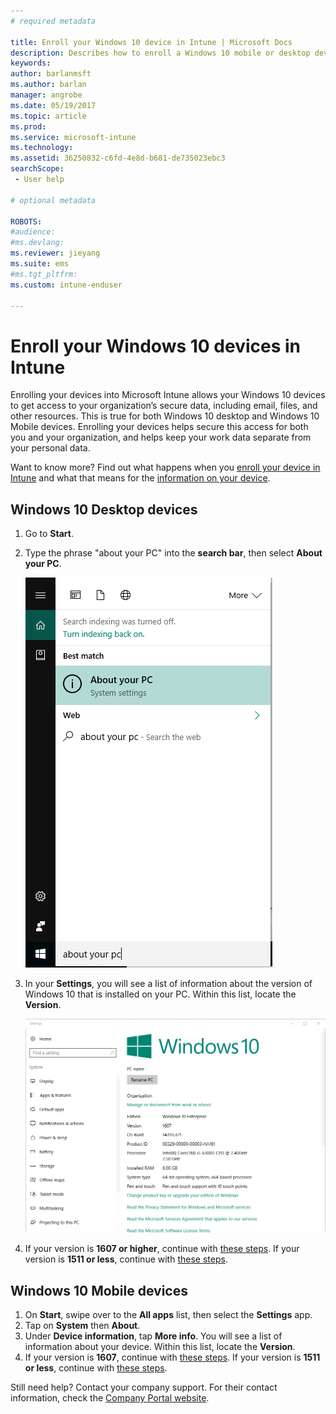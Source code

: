 ```yaml
---
# required metadata

title: Enroll your Windows 10 device in Intune | Microsoft Docs
description: Describes how to enroll a Windows 10 mobile or desktop device in Intune
keywords:
author: barlanmsft
ms.author: barlan
manager: angrobe
ms.date: 05/19/2017
ms.topic: article
ms.prod:
ms.service: microsoft-intune
ms.technology:
ms.assetid: 36250832-c6fd-4e8d-b681-de735023ebc3
searchScope:
 - User help

# optional metadata

ROBOTS:   
#audience:
#ms.devlang:
ms.reviewer: jieyang
ms.suite: ems
#ms.tgt_pltfrm:
ms.custom: intune-enduser

---
```


# Enroll your Windows 10 devices in Intune

Enrolling your devices into Microsoft Intune allows your Windows 10 devices to get access to your organization’s secure data, including email, files, and other resources. This is true for both Windows 10 desktop and Windows 10 Mobile devices. Enrolling your devices helps secure this access for both you and your organization, and helps keep your work data separate from your personal data.

Want to know more? Find out what happens when you [enroll your device in Intune](what-happens-if-you-install-the-company-portal-app-and-enroll-your-device-in-intune-windows.md) and what that means for the [information on your device](what-info-can-your-company-see-when-you-enroll-your-device-in-intune.md).

## Windows 10 Desktop devices

1. Go to **Start**.

2. Type the phrase "about your PC" into the __search bar__, then select __About your PC__.

   ![search settings for about your pc](media/searching_for_about_your_pc.png)

3. In your __Settings__, you will see a list of information about the version of Windows 10 that is installed on your PC. Within this list, locate the __Version__.

   ![Windows 10 Desktop About Your PC](media/settings_about_pc.png)

4. If your version is __1607 or higher__, continue with [these steps](enroll-your-w10-device-access-work-or-school.md). If your version is __1511 or less__, continue with [these steps](enroll-your-w10-device-your-account.md).

## Windows 10 Mobile devices		

1.	On __Start__, swipe over to the __All apps__ list, then select the __Settings__ app.		
2.	Tap on __System__ then __About__.		
3.	Under __Device information__, tap __More info__. You will see a list of information about your device. Within this list, locate the __Version__.		
4.	If your version is __1607__, continue with [these steps](enroll-your-w10-device-access-work-or-school.md). If your version is __1511 or less__, continue with [these steps](enroll-your-w10-device-your-account.md).

Still need help? Contact your company support. For their contact information, check the [Company Portal website](https://portal.manage.microsoft.com#HelpDeskDialog).
